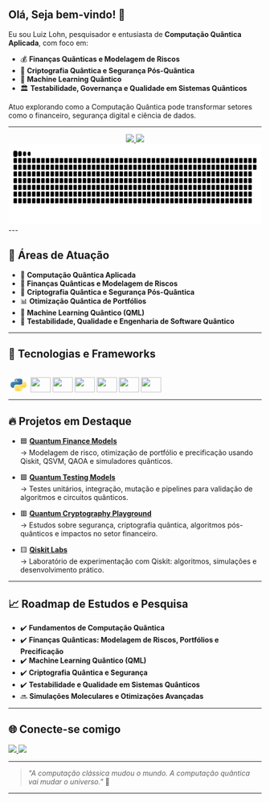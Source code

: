 ## Olá, Seja bem-vindo! 👋

Eu sou Luiz Lohn, pesquisador e entusiasta de **Computação Quântica Aplicada**, com foco em:

- 💰 **Finanças Quânticas e Modelagem de Riscos**
- 🔐 **Criptografia Quântica e Segurança Pós-Quântica**
- 🤖 **Machine Learning Quântico**
- 🏛️ **Testabilidade, Governança e Qualidade em Sistemas Quânticos**

Atuo explorando como a Computação Quântica pode transformar setores como o financeiro, segurança digital e ciência de dados.

---

<div align="center">
  <a href="https://github.com/luizlohnoficial">
    <img height="160em" src="https://github-readme-stats.vercel.app/api?username=luizlohnoficial&show_icons=true&theme=dracula&include_all_commits=true&count_private=true"/>
    <img height="160em" src="https://github-readme-stats.vercel.app/api/top-langs/?username=luizlohnoficial&layout=compact&langs_count=7&theme=dracula"/>
  </a>
</div>

<div align="center">
  <a href="https://github.com/luizlohnoficial">
    <img height="160em" src="github-contribution-grid-snake.svg"/>
  </a>
</div>
---

## 🧠 Áreas de Atuação
- 🚀 **Computação Quântica Aplicada**
- 💸 **Finanças Quânticas e Modelagem de Riscos**
- 🔐 **Criptografia Quântica e Segurança Pós-Quântica**
- 📊 **Otimização Quântica de Portfólios**
- 🤖 **Machine Learning Quântico (QML)**
- 🧪 **Testabilidade, Qualidade e Engenharia de Software Quântico**

---

## 🚀 Tecnologias e Frameworks
<div style="display: inline_block"><br>
  <img align="center" height="30" width="40" src="https://raw.githubusercontent.com/devicons/devicon/master/icons/python/python-original.svg">
  <img align="center" height="30" width="40" src="https://upload.wikimedia.org/wikipedia/commons/3/3a/LogoIBM.svg">
  <img align="center" height="30" width="40" src="https://upload.wikimedia.org/wikipedia/commons/2/29/AWS_Logo.svg">
  <img align="center" height="30" width="40" src="https://upload.wikimedia.org/wikipedia/commons/6/62/Qiskit_logo.svg">
  <img align="center" height="30" width="40" src="https://upload.wikimedia.org/wikipedia/commons/a/a6/Pennylane_logo.png">
  <img align="center" height="30" width="40" src="https://upload.wikimedia.org/wikipedia/commons/3/3a/LogoIBM.svg">
  <img align="center" height="30" width="40" src="https://upload.wikimedia.org/wikipedia/commons/5/5e/Azure_logo.svg">
</div>

---

## 🔥 Projetos em Destaque
- 🟦 [**Quantum Finance Models**](https://github.com/luizlohnoficial/quantum-finance-models)  
→ Modelagem de risco, otimização de portfólio e precificação usando Qiskit, QSVM, QAOA e simuladores quânticos.

- 🟩 [**Quantum Testing Models**](https://github.com/luizlohnoficial/quantum-testing-models)  
→ Testes unitários, integração, mutação e pipelines para validação de algoritmos e circuitos quânticos.

- 🟥 [**Quantum Cryptography Playground**](https://github.com/luizlohnoficial/quantum-cryptography-playground)  
→ Estudos sobre segurança, criptografia quântica, algoritmos pós-quânticos e impactos no setor financeiro.

- 🟨 [**Qiskit Labs**](https://github.com/luizlohnoficial/qiskit-labs)  
→ Laboratório de experimentação com Qiskit: algoritmos, simulações e desenvolvimento prático.

---

## 📈 Roadmap de Estudos e Pesquisa
- ✔️ **Fundamentos de Computação Quântica**
- ✔️ **Finanças Quânticas: Modelagem de Riscos, Portfólios e Precificação**
- ✔️ **Machine Learning Quântico (QML)**
- ✔️ **Criptografia Quântica e Segurança**
- ✔️ **Testabilidade e Qualidade em Sistemas Quânticos**
- 🔜 **Simulações Moleculares e Otimizações Avançadas**

---

## 🌐 Conecte-se comigo
<div> 
  <a href="https://www.linkedin.com/in/luizlohn/" target="_blank">
    <img src="https://img.shields.io/badge/-LinkedIn-%230077B5?style=for-the-badge&logo=linkedin&logoColor=white">
  </a>
  <a href="http://www.luizlohn.com.br" target="_blank">
    <img src="https://img.shields.io/badge/-Portfólio-%230077B5?style=for-the-badge&logo=internetexplorer&logoColor=white">
  </a>
</div>

---

> _"A computação clássica mudou o mundo. A computação quântica vai mudar o universo."_ 🚀

---

